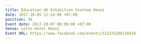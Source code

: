 ```yaml
---
title: Education UK Exhibition Vietnam Hanoi
date: 2017-10-05 12:24:00 +07:00
position: 36
Event date: 2017-10-07 00:00:00 +07:00
Venue: Lotte Hotel Hanoi
Event URL: https://www.facebook.com/events/522325208116016
---
```


